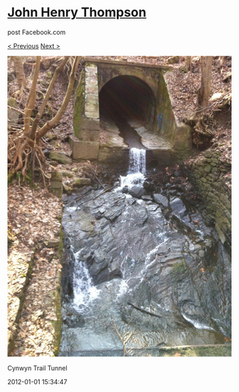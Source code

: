 # [John Henry Thompson](../README.md)
post Facebook.com

[< Previous](2012-01-01-5.md) [Next >](2012-01-01-7.md)

[![](../media/2012-01-01/Cynwyn-Trail-Tunnel-5.jpg)](../README.md)

Cynwyn Trail Tunnel

2012-01-01 15:34:47